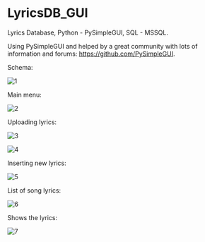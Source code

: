 # LyricsDB_GUI
Lyrics Database,  Python - PySimpleGUI, SQL - MSSQL.

Using PySimpleGUI and helped by a great community with lots of information and forums: 
https://github.com/PySimpleGUI.


Schema:

![1](https://github.com/uriya66/LyricsDB_GUI/assets/35742868/7575b3d7-0d44-47f1-8f89-a644f2588eb4)

Main menu:

![2](https://github.com/uriya66/LyricsDB_GUI/assets/35742868/44e3d890-0c49-4aa1-ab91-e41bb400ea11)

Uploading lyrics:

![3](https://github.com/uriya66/LyricsDB_GUI/assets/35742868/b5998c93-8e31-4d2d-8484-3a01a4b1108b)

![4](https://github.com/uriya66/LyricsDB_GUI/assets/35742868/2169cc68-985b-481c-9363-5fed90980df7)

Inserting new lyrics:

![5](https://github.com/uriya66/LyricsDB_GUI/assets/35742868/027ee076-fd19-4288-916f-ba7a1a673703)

List of song lyrics:

![6](https://github.com/uriya66/LyricsDB_GUI/assets/35742868/d85eb934-bb93-4fb2-b7cb-8cd736592b61)

Shows the lyrics:

![7](https://github.com/uriya66/LyricsDB_GUI/assets/35742868/a63491bf-493e-456f-8cd5-2c1e5b8de49c)

